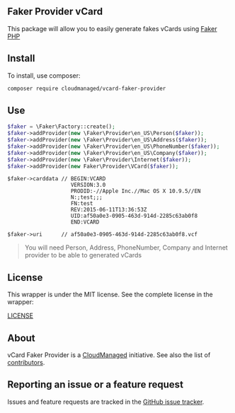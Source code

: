 Faker Provider vCard
---

This package will allow you to easily generate fakes vCards using [Faker PHP](https://github.com/fzaninotto/Faker)

## Install

To install, use composer:

```bash
composer require cloudmanaged/vcard-faker-provider
```

## Use

```php
$faker = \Faker\Factory::create();
$faker->addProvider(new \Faker\Provider\en_US\Person($faker));
$faker->addProvider(new \Faker\Provider\en_US\Address($faker));
$faker->addProvider(new \Faker\Provider\en_US\PhoneNumber($faker));
$faker->addProvider(new \Faker\Provider\en_US\Company($faker));
$faker->addProvider(new \Faker\Provider\Internet($faker));
$faker->addProvider(new Faker\Provider\VCard($faker));
```

```
$faker->carddata // BEGIN:VCARD
                    VERSION:3.0
                    PRODID:-//Apple Inc.//Mac OS X 10.9.5//EN
                    N:;test;;;
                    FN:test
                    REV:2015-06-11T13:36:53Z
                    UID:af50a0e3-0905-463d-914d-2285c63ab0f8
                    END:VCARD
```

```
$faker->uri      // af50a0e3-0905-463d-914d-2285c63ab0f8.vcf
```

> You will need Person, Address, PhoneNumber, Company and Internet provider to be able to generated vCards

## License

This wrapper is under the MIT license. See the complete license in the wrapper:

[LICENSE](https://github.com/CloudManaged/vcard-faker-provider/LICENSE)

## About

vCard Faker Provider is a [CloudManaged](https://github.com/CloudManaged) initiative.
See also the list of [contributors](https://github.com/CloudManaged/vcard-faker-provider/graphs/contributors).

## Reporting an issue or a feature request

Issues and feature requests are tracked in the [GitHub issue tracker](https://github.com/CloudManaged/vcard-faker-provider/issues).
